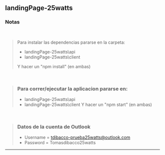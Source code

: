 ## landingPage-25watts

 ### Notas 
 
 </br>
 
> Para instalar las dependencias pararse en la carpeta:
>  +  landingPage-25watts\api
>  +  landingPage-25watts\client
>
> Y hacer un "npm install" (en ambas) 

</br>

> ### Para correr/ejecutar la aplicacion pararse en:
>
>  +  landingPage-25watts\api
>  +  landingPage-25watts\client
> Y hacer un "npm start" (en ambas)

</br>

> ### Datos de la cuenta de Outlook
>  +  Username = tdibacco-prueba25watts@outlook.com
>  +  Password = Tomasdibacco25watts

---
